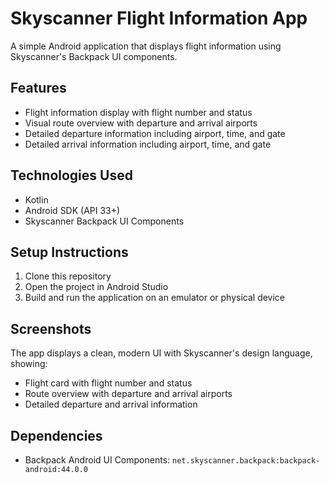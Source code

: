 # Skyscanner Flight Information App

A simple Android application that displays flight information using Skyscanner's Backpack UI components.

## Features

- Flight information display with flight number and status
- Visual route overview with departure and arrival airports
- Detailed departure information including airport, time, and gate
- Detailed arrival information including airport, time, and gate

## Technologies Used

- Kotlin
- Android SDK (API 33+)
- Skyscanner Backpack UI Components

## Setup Instructions

1. Clone this repository
2. Open the project in Android Studio
3. Build and run the application on an emulator or physical device

## Screenshots

The app displays a clean, modern UI with Skyscanner's design language, showing:
- Flight card with flight number and status
- Route overview with departure and arrival airports
- Detailed departure and arrival information

## Dependencies

- Backpack Android UI Components: `net.skyscanner.backpack:backpack-android:44.0.0` 